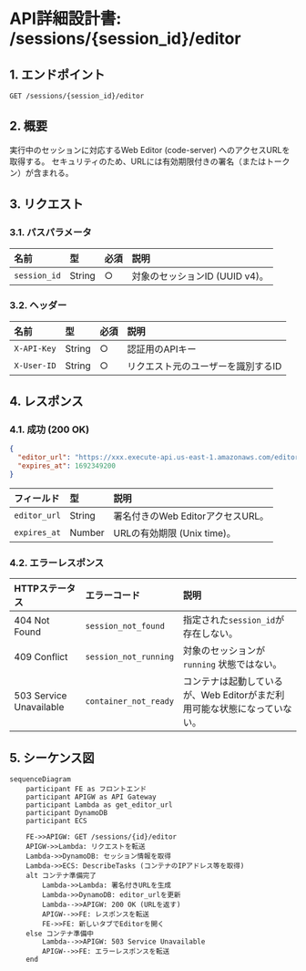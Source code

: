 # API詳細設計書: /sessions/{session_id}/editor

## 1. エンドポイント

`GET /sessions/{session_id}/editor`

## 2. 概要

実行中のセッションに対応するWeb Editor (code-server) へのアクセスURLを取得する。
セキュリティのため、URLには有効期限付きの署名（またはトークン）が含まれる。

## 3. リクエスト

### 3.1. パスパラメータ

| 名前 | 型 | 必須 | 説明 |
| :--- | :--- | :--- | :--- |
| `session_id` | String | ○ | 対象のセッションID (UUID v4)。 |

### 3.2. ヘッダー

| 名前 | 型 | 必須 | 説明 |
| :--- | :--- | :--- | :--- |
| `X-API-Key` | String | ○ | 認証用のAPIキー |
| `X-User-ID` | String | ○ | リクエスト元のユーザーを識別するID |

## 4. レスポンス

### 4.1. 成功 (200 OK)

```json
{
  "editor_url": "https://xxx.execute-api.us-east-1.amazonaws.com/editor?token=abc123",
  "expires_at": 1692349200
}
```

| フィールド | 型 | 説明 |
| :--- | :--- | :--- |
| `editor_url` | String | 署名付きのWeb EditorアクセスURL。 |
| `expires_at` | Number | URLの有効期限 (Unix time)。 |

### 4.2. エラーレスポンス

| HTTPステータス | エラーコード | 説明 |
| :--- | :--- | :--- |
| 404 Not Found | `session_not_found` | 指定された`session_id`が存在しない。 |
| 409 Conflict | `session_not_running` | 対象のセッションが `running` 状態ではない。 |
| 503 Service Unavailable | `container_not_ready` | コンテナは起動しているが、Web Editorがまだ利用可能な状態になっていない。 |

## 5. シーケンス図

```mermaid
sequenceDiagram
    participant FE as フロントエンド
    participant APIGW as API Gateway
    participant Lambda as get_editor_url
    participant DynamoDB
    participant ECS

    FE->>APIGW: GET /sessions/{id}/editor
    APIGW->>Lambda: リクエストを転送
    Lambda->>DynamoDB: セッション情報を取得
    Lambda->>ECS: DescribeTasks (コンテナのIPアドレス等を取得)
    alt コンテナ準備完了
        Lambda->>Lambda: 署名付きURLを生成
        Lambda->>DynamoDB: editor_urlを更新
        Lambda-->>APIGW: 200 OK (URLを返す)
        APIGW-->>FE: レスポンスを転送
        FE->>FE: 新しいタブでEditorを開く
    else コンテナ準備中
        Lambda-->>APIGW: 503 Service Unavailable
        APIGW-->>FE: エラーレスポンスを転送
    end
```

